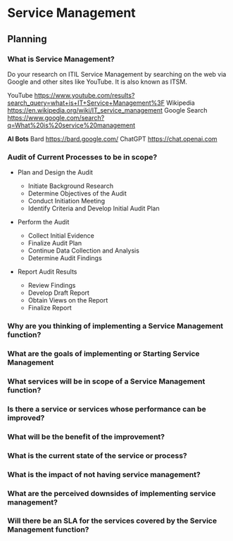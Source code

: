 # Service Management
## Planning ##
### What is Service Management?

Do your research on ITIL Service Management by searching on the web via Google and other sites like YouTube. It is also known as ITSM.

YouTube https://www.youtube.com/results?search_query=what+is+IT+Service+Management%3F
Wikipedia https://en.wikipedia.org/wiki/IT_service_management
Google Search https://www.google.com/search?q=What%20is%20service%20management

**AI Bots**
Bard https://bard.google.com/
ChatGPT https://chat.openai.com


### Audit of Current Processes to be in scope?

- Plan and Design the Audit
	- Initiate Background Research
	- Determine Objectives of the Audit
	- Conduct Initiation Meeting
	- Identify Criteria and Develop Initial Audit Plan

- Perform the Audit
	- Collect Initial Evidence
	- Finalize Audit Plan
	- Continue Data Collection and Analysis
	- Determine Audit Findings
	
- Report Audit Results
	- Review Findings
	- Develop Draft Report
	- Obtain Views on the Report
	- Finalize Report

### Why are you thinking of implementing a Service Management function?



### What are the goals of implementing or Starting Service Management
### What services will be in scope of a Service Management function?
### Is there a service or services whose performance can be improved?
### What will be the benefit of the improvement?
### What is the current state of the service or process?
### What is the impact of not having service management?
### What are the perceived downsides of implementing service management?
### Will there be an SLA for the services covered by the Service Management function?



